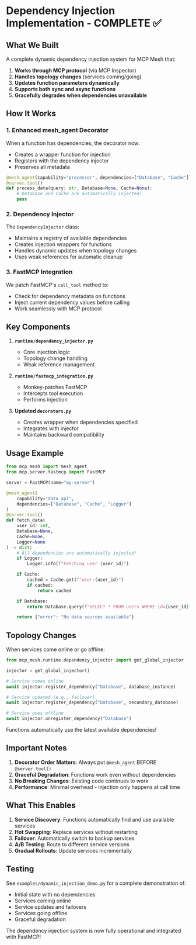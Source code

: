 # Dependency Injection Implementation - COMPLETE ✅

## What We Built

A complete dynamic dependency injection system for MCP Mesh that:

1. **Works through MCP protocol** (via MCP Inspector)
2. **Handles topology changes** (services coming/going)
3. **Updates function parameters dynamically**
4. **Supports both sync and async functions**
5. **Gracefully degrades when dependencies unavailable**

## How It Works

### 1. Enhanced mesh_agent Decorator

When a function has dependencies, the decorator now:

- Creates a wrapper function for injection
- Registers with the dependency injector
- Preserves all metadata

```python
@mesh_agent(capability="processor", dependencies=["Database", "Cache"])
@server.tool()
def process_data(query: str, Database=None, Cache=None):
    # Database and Cache are automatically injected!
    pass
```

### 2. Dependency Injector

The `DependencyInjector` class:

- Maintains a registry of available dependencies
- Creates injection wrappers for functions
- Handles dynamic updates when topology changes
- Uses weak references for automatic cleanup

### 3. FastMCP Integration

We patch FastMCP's `call_tool` method to:

- Check for dependency metadata on functions
- Inject current dependency values before calling
- Work seamlessly with MCP protocol

## Key Components

1. **`runtime/dependency_injector.py`**

   - Core injection logic
   - Topology change handling
   - Weak reference management

2. **`runtime/fastmcp_integration.py`**

   - Monkey-patches FastMCP
   - Intercepts tool execution
   - Performs injection

3. **Updated `decorators.py`**
   - Creates wrapper when dependencies specified
   - Integrates with injector
   - Maintains backward compatibility

## Usage Example

```python
from mcp_mesh import mesh_agent
from mcp.server.fastmcp import FastMCP

server = FastMCP(name="my-server")

@mesh_agent(
    capability="data_api",
    dependencies=["Database", "Cache", "Logger"]
)
@server.tool()
def fetch_data(
    user_id: int,
    Database=None,
    Cache=None,
    Logger=None
) -> dict:
    # All dependencies are automatically injected!
    if Logger:
        Logger.info(f"Fetching user {user_id}")

    if Cache:
        cached = Cache.get(f"user:{user_id}")
        if cached:
            return cached

    if Database:
        return Database.query(f"SELECT * FROM users WHERE id={user_id}")

    return {"error": "No data sources available"}
```

## Topology Changes

When services come online or go offline:

```python
from mcp_mesh.runtime.dependency_injector import get_global_injector

injector = get_global_injector()

# Service comes online
await injector.register_dependency("Database", database_instance)

# Service updated (e.g., failover)
await injector.register_dependency("Database", secondary_database)

# Service goes offline
await injector.unregister_dependency("Database")
```

Functions automatically use the latest available dependencies!

## Important Notes

1. **Decorator Order Matters**: Always put `@mesh_agent` BEFORE `@server.tool()`
2. **Graceful Degradation**: Functions work even without dependencies
3. **No Breaking Changes**: Existing code continues to work
4. **Performance**: Minimal overhead - injection only happens at call time

## What This Enables

1. **Service Discovery**: Functions automatically find and use available services
2. **Hot Swapping**: Replace services without restarting
3. **Failover**: Automatically switch to backup services
4. **A/B Testing**: Route to different service versions
5. **Gradual Rollouts**: Update services incrementally

## Testing

See `examples/dynamic_injection_demo.py` for a complete demonstration of:

- Initial state with no dependencies
- Services coming online
- Service updates and failovers
- Services going offline
- Graceful degradation

The dependency injection system is now fully operational and integrated with FastMCP!
